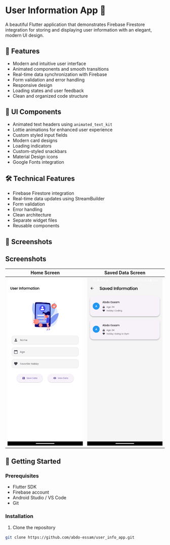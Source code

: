 # User Information App 📱

A beautiful Flutter application that demonstrates Firebase Firestore integration for storing and displaying user information with an elegant, modern UI design.

## 🌟 Features

- Modern and intuitive user interface
- Animated components and smooth transitions
- Real-time data synchronization with Firebase
- Form validation and error handling
- Responsive design
- Loading states and user feedback
- Clean and organized code structure

## 🎨 UI Components

- Animated text headers using `animated_text_kit`
- Lottie animations for enhanced user experience
- Custom styled input fields
- Modern card designs
- Loading indicators
- Custom-styled snackbars
- Material Design icons
- Google Fonts integration

## 🛠️ Technical Features

- Firebase Firestore integration
- Real-time data updates using StreamBuilder
- Form validation
- Error handling
- Clean architecture
- Separate widget files
- Reusable components

## 📱 Screenshots

## Screenshots
| Home Screen                      | Saved Data Screen                |
|----------------------------------|----------------------------------|
| <img src="home.png" width="250"> | <img src="save.png" width="250"> |

## 🚀 Getting Started

### Prerequisites

- Flutter SDK
- Firebase account
- Android Studio / VS Code
- Git

### Installation

1. Clone the repository
```bash
git clone https://github.com/abdo-essam/user_info_app.git